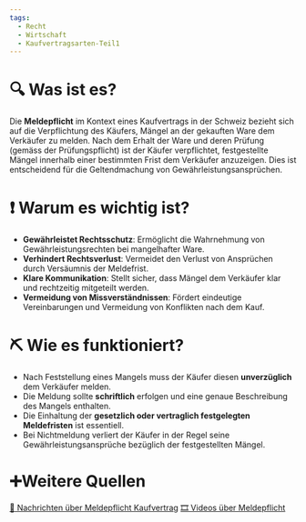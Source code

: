 ```yaml
---
tags:
  - Recht
  - Wirtschaft
  - Kaufvertragsarten-Teil1
---
```

# 🔍 Was ist es?

Die **Meldepflicht** im Kontext eines Kaufvertrags in der Schweiz bezieht sich auf die Verpflichtung des Käufers, Mängel an der gekauften Ware dem Verkäufer zu melden. Nach dem Erhalt der Ware und deren Prüfung (gemäss der Prüfungspflicht) ist der Käufer verpflichtet, festgestellte Mängel innerhalb einer bestimmten Frist dem Verkäufer anzuzeigen. Dies ist entscheidend für die Geltendmachung von Gewährleistungsansprüchen.

# ❗ Warum es wichtig ist?

- **Gewährleistet Rechtsschutz**: Ermöglicht die Wahrnehmung von Gewährleistungsrechten bei mangelhafter Ware.
- **Verhindert Rechtsverlust**: Vermeidet den Verlust von Ansprüchen durch Versäumnis der Meldefrist.
- **Klare Kommunikation**: Stellt sicher, dass Mängel dem Verkäufer klar und rechtzeitig mitgeteilt werden.
- **Vermeidung von Missverständnissen**: Fördert eindeutige Vereinbarungen und Vermeidung von Konflikten nach dem Kauf.

# ⛏ Wie es funktioniert?

- Nach Feststellung eines Mangels muss der Käufer diesen **unverzüglich** dem Verkäufer melden.
- Die Meldung sollte **schriftlich** erfolgen und eine genaue Beschreibung des Mangels enthalten.
- Die Einhaltung der **gesetzlich oder vertraglich festgelegten Meldefristen** ist essentiell.
- Bei Nichtmeldung verliert der Käufer in der Regel seine Gewährleistungsansprüche bezüglich der festgestellten Mängel.

# ➕Weitere Quellen
[📄 Nachrichten über Meldepflicht Kaufvertrag](https://www.google.com/search?q=Meldepflicht+Kaufvertrag+Schweiz&tbm=nws)
[🎞 Videos über Meldepflicht](https://www.google.com/search?q=Meldepflicht+Kaufvertrag+Schweiz&tbm=vid)